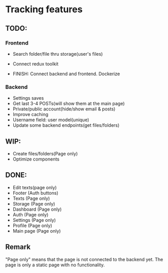 # Tracking features

## TODO:

### Frontend

- Search folder/file thru storage(user's files)
- Connect redux toolkit

- FINISH: Connect backend and frontend. Dockerize

### Backend

- Settings saves
- Get last 3-4 POSTs(will show them at the main page)
- Private/public account(hide/show email & posts)
- Improve caching
- Username field: user model(unique)
- Update some backend endpoints(get files/folders)

## WIP:

- Create files/folders(Page only)
- Optimize components

## DONE:

- Edit texts(page only)
- Footer (Auth buttons)
- Texts (Page only)
- Storage (Page only)
- Dashboard (Page only)
- Auth (Page only)
- Settings (Page only)
- Profile (Page only)
- Main page (Page only)

## Remark

"Page only" means that the page is not connected to the backend yet. The page is only a static page with no functionality.
